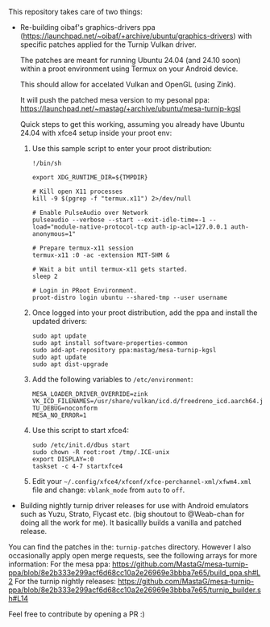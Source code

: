 This repository takes care of two things:

- Re-building oibaf's graphics-drivers ppa (https://launchpad.net/~oibaf/+archive/ubuntu/graphics-drivers) with specific patches applied for the Turnip Vulkan driver.

  The patches are meant for running Ubuntu 24.04 (and 24.10 soon) within a proot environment using Termux on your Android device.

  This should allow for accelated Vulkan and OpenGL (using Zink).

  It will push the patched mesa version to my pesonal ppa: https://launchpad.net/~mastag/+archive/ubuntu/mesa-turnip-kgsl

  Quick steps to get this working, assuming you already have Ubuntu 24.04 with xfce4 setup inside your proot env:

  1. Use this sample script to enter your proot distribution:
     ```
     !/bin/sh

     export XDG_RUNTIME_DIR=${TMPDIR}

     # Kill open X11 processes
     kill -9 $(pgrep -f "termux.x11") 2>/dev/null

     # Enable PulseAudio over Network
     pulseaudio --verbose --start --exit-idle-time=-1 --load="module-native-protocol-tcp auth-ip-acl=127.0.0.1 auth-anonymous=1"

     # Prepare termux-x11 session
     termux-x11 :0 -ac -extension MIT-SHM &

     # Wait a bit until termux-x11 gets started.
     sleep 2

     # Login in PRoot Environment.
     proot-distro login ubuntu --shared-tmp --user username
     ```
  2. Once logged into your proot distribution, add the ppa and install the updated drivers:
     ```
     sudo apt update
     sudo apt install software-properties-common
     sudo add-apt-repository ppa:mastag/mesa-turnip-kgsl
     sudo apt update
     sudo apt dist-upgrade
     ```
  2. Add the following variables to ```/etc/environment```:
     ```
     MESA_LOADER_DRIVER_OVERRIDE=zink
     VK_ICD_FILENAMES=/usr/share/vulkan/icd.d/freedreno_icd.aarch64.json:/usr/share/vulkan/icd.d/freedreno_icd.armv7l.json
     TU_DEBUG=noconform
     MESA_NO_ERROR=1
     ```
  3. Use this script to start xfce4:
     ```
     sudo /etc/init.d/dbus start
     sudo chown -R root:root /tmp/.ICE-unix
     export DISPLAY=:0
     taskset -c 4-7 startxfce4
     ```
  4. Edit your ```~/.config/xfce4/xfconf/xfce-perchannel-xml/xfwm4.xml``` file and change: ```vblank_mode``` from ```auto``` to ```off```.
  


- Building nightly turnip driver releases for use with Android emulators such as Yuzu, Strato, Flycast etc. (big shoutout to @Weab-chan for doing all the work for me).
  It basicallly builds a vanilla and patched release.

You can find the patches in the: ```turnip-patches``` directory.
However I also occasionally apply open merge requests, see the following arrays for more information:
For the mesa ppa: https://github.com/MastaG/mesa-turnip-ppa/blob/8e2b333e299acf6d68cc10a2e26969e3bbba7e65/build_ppa.sh#L2
For the turnip nightly releases: https://github.com/MastaG/mesa-turnip-ppa/blob/8e2b333e299acf6d68cc10a2e26969e3bbba7e65/turnip_builder.sh#L14

Feel free to contribute by opening a PR :)
